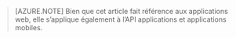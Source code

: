 > [AZURE.NOTE] Bien que cet article fait référence aux applications web, elle s’applique également à l’API applications et applications mobiles.
